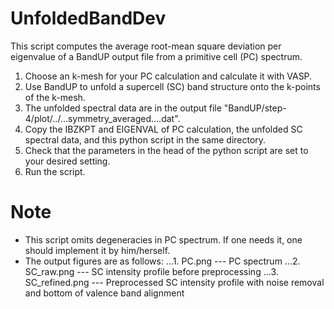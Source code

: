# UnfoldedBandDev
This script computes the average root-mean square deviation per eigenvalue of a BandUP output file from a primitive cell (PC) spectrum.

1. Choose an k-mesh for your PC calculation and calculate it with VASP.
2. Use BandUP to unfold a supercell (SC) band structure onto the k-points of the k-mesh.
3. The unfolded spectral data are in the output file "BandUP/step-4/plot/../...symmetry_averaged....dat".
4. Copy the IBZKPT and EIGENVAL of PC calculation, the unfolded SC spectral data, and this python script in the same directory.
5. Check that the parameters in the head of the python script are set to your desired setting.
6. Run the script.

# Note
* This script omits degeneracies in PC spectrum. If one needs it, one should implement it by him/herself.
* The output figures are as follows:
...1. PC.png --- PC spectrum
...2. SC_raw.png --- SC intensity profile before preprocessing
...3. SC_refined.png --- Preprocessed SC intensity profile with noise removal and bottom of valence band alignment
